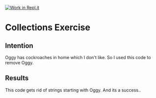 [![Work in Repl.it](https://classroom.github.com/assets/work-in-replit-14baed9a392b3a25080506f3b7b6d57f295ec2978f6f33ec97e36a161684cbe9.svg)](https://classroom.github.com/online_ide?assignment_repo_id=2970328&assignment_repo_type=AssignmentRepo)
# Collections Exercise 

## Intention

Oggy has cockroaches in home which I don't like. So I used this code to remove Oggy.

## Results

This code gets rid of strings starting with Oggy. And its a success..
